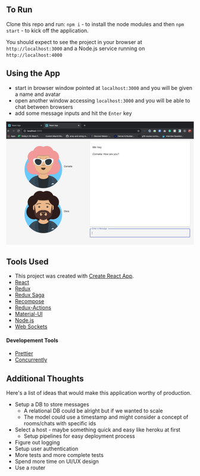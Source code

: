## To Run

Clone this repo and run:
`npm i` - to install the node modules
and then `npm start` - to kick off the application.

You should expect to see the project in your browser at `http://localhost:3000` and a Node.js service running on `http://localhost:4000`

## Using the App

- start in browser window pointed at `localhost:3000` and you will be given a name and avatar
- open another window accessing `localhost:3000` and you will be able to chat between browsers
- add some message inputs and hit the `Enter` key

![alt text](./img.png)

## Tools Used

- This project was created with [Create React App](https://github.com/facebookincubator/create-react-app).
- [React](https://github.com/facebook/react)
- [Redux](https://github.com/reduxjs/redux)
- [Redux Saga](https://redux-saga.js.org/)
- [Recompose](https://github.com/acdlite/recompose)
- [Redux-Actions](https://github.com/redux-utilities/redux-actions)
- [Material-UI](https://github.com/mui-org/material-ui)
- [Node.js](https://nodejs.org/en/)
- [Web Sockets](https://github.com/websockets/ws)

#### Developement Tools

- [Prettier](https://github.com/prettier/prettier)
- [Concurrently](https://github.com/kimmobrunfeldt/concurrently)

## Additional Thoughts

Here's a list of ideas that would make this application worthy of production.

- Setup a DB to store messages
  - A relational DB could be alright but if we wanted to scale
  - The model could use a timestamp and might consider a concept of rooms/chats with specific ids
- Select a host - maybe something quick and easy like heroku at first
  - Setup pipelines for easy deployment process
- Figure out logging
- Setup user authentication
- More tests and more complete tests
- Spend more time on UI/UX design
- Use a router
